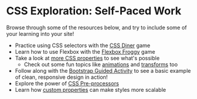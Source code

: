 # CSS Exploration: Self-Paced Work
Browse through some of the resources below, and try to include some of your learning into your site!

- Practice using CSS selectors with the [CSS Diner](https://flukeout.github.io/) game
- Learn how to use Flexbox with the [Flexbox Froggy](https://flexboxfroggy.com/) game
- Take a look at [more CSS properties](https://cssreference.io/) to see what's possible
  - Check out some fun topics like [animations](https://www.w3schools.com/css/css3_animations.asp) and [transforms](https://www.w3schools.com/css/css3_2dtransforms.asp) too
- Follow along with the [Bootstrap Guided Activity](Bootstrap.md) to see a basic example of clean, responsive design in action!
- Explore the power of [CSS Pre-processors](CssPreprocessors.md)
- Learn how [custom properties](https://developer.mozilla.org/en-US/docs/Web/CSS/Using_CSS_custom_properties) can make styles more scalable
